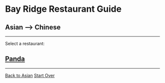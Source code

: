 # Bay Ridge Restaurant Guide
## Asian --> Chinese
---
Select a restaurant:
## [Panda](https://www.pandabrooklyn.com/)
---
[Back to Asian](../asian.md)
[Start Over](../home.md)
